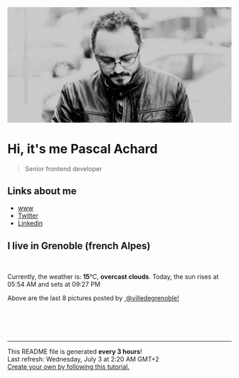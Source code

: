 ![Pascal Achard](./images/photo-pascal-achard.jpg)
# Hi, it's me Pascal Achard
> Senior frontend developer

## Links about me
- [www](https://www.pascal-achard.com)
- [Twitter](https://twitter.com/botmaster)
- [Linkedin](http://www.linkedin.com/in/pascal-achard)


## I live in Grenoble (french Alpes)
<img src="https://openweathermap.org/img/wn/04n@2x.png" alt="">

Currently, the weather is: **15**°C, **overcast clouds**.
Today, the sun rises at 05:54 AM and sets at 09:27 PM

Above are the last 8 pictures posted by <a href="https://www.instagram.com/villedegrenoble/" target="_blank"><img alt="" src="https://upload.wikimedia.org/wikipedia/commons/thumb/e/e7/Instagram_logo_2016.svg/1024px-Instagram_logo_2016.svg.png" width="20"/> @villedegrenoble!</a>

<p style="display: flex; flex-wrap: wrap; gap: 20px;">
        <img src="https://cdn1.picuki.com/hosted-by-instagram/q/0exhNuNYnjBGZDHIdN5WmL9I2Pk2GAlRNucaS7j0nyZiNxIsbHWB58ltwdev%7C%7CDlyKw1oASyLeDto5YwvU15QZFVzO0HdS7WNTjtd7KmaVICj1jZl%7C%7CZNjkLY1LXMbYH+v98QsOzjYMTIfQeoEH%7C%7Cbx7a8Koru5A2MEo1zRMrBC0GAG4YWbVqFKwoV966yUlEri+YU8ajtG5WR1aRtmpNPb5DwIX%7C%7CD+fMBxsedISLQzicYRtr6+y2OHH24VdGZ9Sii3trmUj+gAgSDnRWIz1XegYrMRdkQLx1Kys0s15Y56jdX2ZtVugPhss%7C%7CnTFD4EBjg78kA3xJHqlnGbbias204P4k%7C%7Cik7DhZd8Hh7TRY%7C%7CCeV4a+gXSGZ7bhF7pPVX8wC%7C%7CnPDnLGEeKbDflAuIFuSdVE5g6bxCOnWqrNxD1QQWZuxmevQsA9QP6fk+LxtHjY323enyYCsd3qbJhy2U5Q5pel6yRNbG7rE+xFLSHly0ojNo5wXYfkiZjjQ%7C%7C9IehcGG45VpWTW0cMAeU7i8e55XdNpE9NmgTR2TNDynbU=.jpeg" alt="" width="200"/>
        <img src="https://cdn1.picuki.com/hosted-by-instagram/q/0exhNuNYnjBGZDHIdN5WmL9I2Pk2GAlRNucaS7j0nyZiNxIsbHWB58ltwdev%7C%7CDlyKw1oASyLeDto540jUFVSZFVzO0HeQLyITjtd7KudUYCk0z1g9J9jkbc1KX0XYn6u88IkOzjYMTIfQeoEH%7C%7Cb2r+MJ+OXmbjcbrjGTZdsW2yIfu9OjZ6ckn64ztPbXmB2xu8IOKj51+n98LUc7ttzduDsHEvL8JcEg6PM5QLkNxMEH6Ovg1Su9BSsVdW1BFDGL59qRzKg8iyDXez07pnuRH5YQIkUaqwKwhkE6nJopoI2vM5o0n%7C%7Cs8vP32Y1dWXDx8hjVPsbX7lCDPNTfkigVbxF%7C%7CQw7C5d8Eto4ytCOmsQvbdzzbtWoDHO49PD1cVC+b4d1TLDsTzVOwcxa8BTrZNml228lHwIfb71E4hVApruheGIZU9ZaqW3Lqg4VP0iRug9SU3quu+frVI6Wd%7C%7C5OOUwlVvYUbUNZkYaBrnn18nT4gWKeeQz7ryLddMSywUN41O8mPY0sEO.jpeg" alt="" width="200"/>
        <img src="https://cdn1.picuki.com/hosted-by-instagram/q/0exhNuNYnjBGZDHIdN5WmL9I2Pk2GAlRNucaS7j0nyZiNxIsbHWB58ltwdev%7C%7CDlyKw1oASyLeDto5YMoV11SZFVzO0HeQbyJSTdW6K2QU4Ck0TVg8JJnk7s0LnIWZHan%7C%7C8opOzjYMTIfQeoEH%7C%7Cbx7a8Koru5A2MEo1zRMrBC0GAG4YWbVqFKwoV966yUlEri+YU8ajtG5WR1aRtmpNPb5DwIX%7C%7CD+fMBxsedISLQzicYRtr6+yGOHH24VdGZ9ShqMnoeYyMQ2gnXRRWIz1XegYv8rPEgTx1C%7C%7CuksQnb1%7C%7Ci9W1FaxM+N9+sqPVETFKCipioCttkZe1khzGbXn08llj1E3n56ucRvl2iKHZcN25UsPH+ACUQZCbR58JDl5BUrHVUF2LbaDwCMAExttwPcFthGqN3UuIJ+ju9EZ3OzBThhvGGMZySarJzfjp6HjlrTSbkwY+r+OhTZ8FzxhS95jbv14iLimRXY5wNTfpylkmT4ZCIuucyA==.jpeg" alt="" width="200"/>
        <img src="https://cdn1.picuki.com/hosted-by-instagram/q/0exhNuNYnjBGZDHIdN5WmL9I2Pk2GAlRNucaS7j0nyZiNxIsbHWB58ltwdGn%7C%7CDh7IAhgASuRYztk7YovWVhRDj19O0HeT72OSjtR56mYVe%7C%7CN1zZm9ZZokb4xKnYbYnOt%7C%7C8YpOzjYMTIfQeoEH%7C%7Cb2rvUT+vvwbTYNpi2TNLxCyQlWotfpUrJy9ZRzt52U1h+189JldAJZ+jtvdBFundPZlTIeAf3+Idp1orN2S%7C%7CkKhtAKv6K81SO2ECMseW16GX6Rv5+HoOAAuiDpYGhpqzfheKc4EEMWggiZkjMog90PsoSoM7w60tAutoXQSlFQbSpuoxkzsbuMxiCdf0KI%7C%7CmJzhWPQwO7mP6tgqZ2tdaOidOLK%7C%7CCTYRJntAah%7C%7CC1hYKeXQZ1z0bfmbAvJzjodJS85E0mTk8TCaJJjz0zgmA3NFhmndWsopFKzFkOmb%7C%7CHTvkTSK%7C%7CV85w5nvLQ==.jpeg" alt="" width="200"/>
        <img src="https://cdn1.picuki.com/hosted-by-instagram/q/0exhNuNYnjBGZDHIdN5WmL9I2Pk2GAlRNucaS7j0nyZiNxIsbHWB58ltwdev%7C%7CDlyKw1oASyLeDto5okvVVVZZFVzO0bZSrSNTjtd5q6bVICh1TZi%7C%7CJVll7Y0K3cZYHGs%7C%7C8EtOzjYMTIfQeoEH%7C%7Cbx7a8Koru5A2MEo1zRMrBC0GAG4YWbVqFKwoV966yUlEri+YU8ajtG5WR1aRtmpNPb5DwIX%7C%7CD+fMBxsedISLQzicYRtr6+zWOHH24VdGZ9SgK3iYeVmrwsoSW8RWIz1XegYPwNAB0sx1C%7C%7CuksQnb1%7C%7Ci9W1FaxM+N9+sqPVETFKCipioCttkZe1khzGbXn08ll%7C%7Clk%7C%7Cn96SfVtd2iKHJdt65UonHxiqRQICbR58JDl5BUrHVUF2LbaDwCMAExttwPcFv+3OcpAulc7rT0iVFITFLrCGcGJR1a9Ks0KKXoV%7C%7CeujqppgM8hpuQQ7hV+RhS95jbv14iL1%7C%7CiVo5wNTfpylkmT4ZCIuucyA==.jpeg" alt="" width="200"/>
        <img src="https://cdn1.picuki.com/hosted-by-instagram/q/0exhNuNYnjBGZDHIdN5WmL9I2Pk2GAlRNecaS7j0nyZiNxIsbHWB58ltwdev%7C%7CDlyKw1oASyLeDto5IItWFpRZFVzO0bZSbyIRT5S66+aVYCn1DJu%7C%7CZdll7cwLHUbYnau88EvOzjYMTIfQeoEH%7C%7Cbx7a8Koru5A2MEoyX9auctwCIPuM23TKNy2JAtrKSLl0SxptV%7C%7CIjNLvG0jJ00m7NPfvnw1UvfPMc9g+PAnH%7C%7CEzhMQ65OftxiCZM354KFFJJR2ui9zKsfgEoHHFVz4evWSjSvQaAH1PggWsljcQk61oi4agadogjLgxtp%7C%7CUTWUPWlNgog0zvY6Qwgzpb3eE1WYH7ETY2p27X64LvKCiCtLYBv+snwWOPPzdF7kbEC9JD%7C%7CSLAw%7C%7CjAcyXLJx0np59Nepl1XHg1VGtdoPh2RUoKBkHjQa5ALVYVazN552U3UPdijGxkUE0lZHtLesFnQwLpYOy5wVEanXCWJBNaGGCjw==.jpeg" alt="" width="200"/>
        <img src="https://cdn1.picuki.com/hosted-by-instagram/q/0exhNuNYnjBGZDHIdN5WmL9I2Pk2GAlRNucaS7j0nyZiNxIsbHWB58ltwdev%7C%7CDlyKw1oASyLeDto5YorVlhYZFVzO0baQbeIRT5S66mfVYCg0jxh%7C%7CZFmlbg9LXAZZXeo9sokOzjYMTIfQeoEH%7C%7Cb2r+IJ+OXmbTEbrjKVZdsW2yIfu9OjZ6ckn64ztPbXmB2xu8IOKj51+n98LUc7ttzduDsHEvL8JcEg6PM5QLkNxMEH6Ovg1Su9BSsVdW1BFDGL59qRzKg8iyDXez07pmqYV5wXHFUMkwCwhkE6nJoprZWYIZc7n%7C%7Cs8vP32Y1dWXDx8hjVPsbX7lCDPNTfkigVbxF%7C%7CQw7C5d8Eto4ytCOmwAPTN7XLudJyLOY95CFcVIaj7SXKODdTzVOwcxa8BTrZNml228lHwIfb71E4hVApruhCdK5VKR%7C%7C%7C%7CQ7abz9HSArGrWgyEUgtiYUItYnnILo8Co+yd0NCjsPeFbK233n18nT4gWKeeev72HLddMSywUN41O8mPY0sEO.jpeg" alt="" width="200"/>
        <img src="https://cdn1.picuki.com/hosted-by-instagram/q/0exhNuNYnjBGZDHIdN5WmL9I2Pk2GAlRNucaS7j0nyZiNxIsbHWB58ltwdGn%7C%7CDh7IAhgASuRYztk7YopWFVXAj1+NEDYSrWOTjxd7KSaXOzN2zVh9JdplbwwK3EfYXGu8scqUAmYdSgIGaYDG7uo%7C%7CesJ%7C%7CPnucjcFrjOMNbRKmDdttdCwFahlza4lsfe4kx2xu5xncG114WNxahlw5OLUqQUCSKn5PN1gpKZlR7pCjMsS5LujyWu+H2xkfWx9Ez7RtI7V2dENhhzrdSFlqjH0AZY1LHMRiVbmriQ1ur0Ior2WOYpcjvUWp6fxZkQCSF0tohBjzbWSpnLOOHeL%7C%7CmJz4ibQwbHsJbNz4Jr4eKPNavrQ7yv6WKT2OOkbTWsZGOXdBnXMBt+6XplgoblhDd133E+Q+iftbbSh%7C%7CjJBHDIMjDHWWsQoGqjOlf3izXnTvS6HpFpjkp%7C%7CuL+U=.jpeg" alt="" width="200"/>
</p>

------------
<p>This README file is generated <b>every 3 hours</b>!
    <br />Last refresh: Wednesday, July 3 at 2:20 AM GMT+2
    <br /><a href="https://medium.com/@th.guibert/how-to-create-a-self-updating-readme-md-for-your-github-profile-f8b05744ca91">Create your own by following this tutorial.</a>
</p>
<p><a href="https://github.com/botmaster/botmaster/actions/workflows/main.yaml"><img alt="" src="https://github.com/botmaster/botmaster/actions/workflows/main.yaml/badge.svg" /></a></p>

